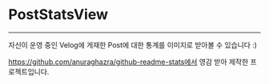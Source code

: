 # PostStatsView
<hr/>

자신이 운영 중인 Velog에 게재한 Post에 대한 통계를 이미지로 받아볼 수 있습니다 :)


https://github.com/anuraghazra/github-readme-stats에서 영감 받아 제작한 프로젝트입니다.
